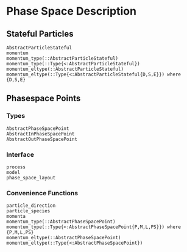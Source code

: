 # Phase Space Description

## Stateful Particles

```@docs
AbstractParticleStateful
momentum
momentum_type(::AbstractParticleStateful)
momentum_type(::Type{<:AbstractParticleStateful})
momentum_eltype(::AbstractParticleStateful)
momentum_eltype(::Type{<:AbstractParticleStateful{D,S,E}}) where {D,S,E}
```

## Phasespace Points

### Types

```@docs
AbstractPhaseSpacePoint
AbstractInPhaseSpacePoint
AbstractOutPhaseSpacePoint
```

### Interface

```@docs
process
model
phase_space_layout
```

### Convenience Functions

```@docs
particle_direction
particle_species
momenta
momentum_type(::AbstractPhaseSpacePoint)
momentum_type(::Type{<:AbstractPhaseSpacePoint{P,M,L,PS}}) where {P,M,L,PS}
momentum_eltype(::AbstractPhaseSpacePoint)
momentum_eltype(::Type{<:AbstractPhaseSpacePoint})
```
